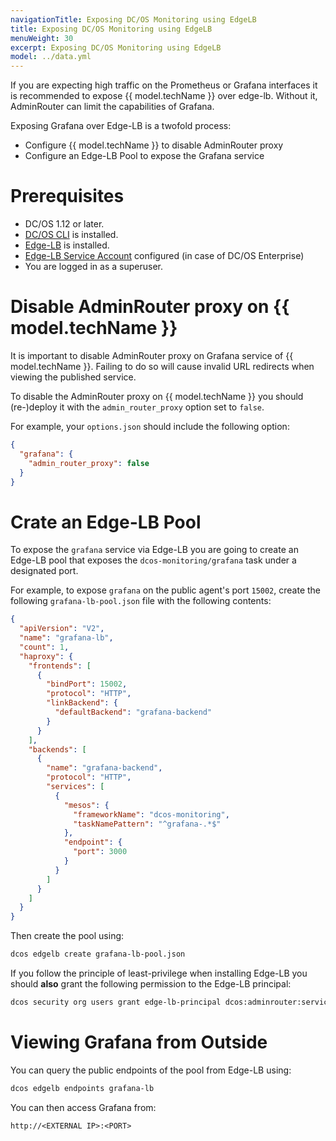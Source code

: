 ```yaml
---
navigationTitle: Exposing DC/OS Monitoring using EdgeLB
title: Exposing DC/OS Monitoring using EdgeLB
menuWeight: 30
excerpt: Exposing DC/OS Monitoring using EdgeLB
model: ../data.yml
---
```


If you are expecting high traffic on the Prometheus or Grafana interfaces it is recommended to expose {{ model.techName }} over edge-lb. Without it, AdminRouter can limit the capabilities of Grafana.

Exposing Grafana over Edge-LB is a twofold process:

- Configure {{ model.techName }} to disable AdminRouter proxy
- Configure an Edge-LB Pool to expose the Grafana service

# Prerequisites

- DC/OS 1.12 or later.
- [DC/OS CLI](/mesosphere/dcos/latest/cli/install/) is installed.
- [Edge-LB](/mesosphere/dcos/services/edge-lb/1.5/getting-started/installing/) is installed.
- [Edge-LB Service Account](/mesosphere/dcos/services/edge-lb/1.5/getting-started/installing/#create-a-service-account) configured (in case of DC/OS Enterprise)
- You are logged in as a superuser.

# Disable AdminRouter proxy on {{ model.techName }}

It is important to disable AdminRouter proxy on Grafana service of {{ model.techName }}. Failing to do so will cause invalid URL redirects when viewing the published service.

To disable the AdminRouter proxy on {{ model.techName }} you should (re-)deploy it with the `admin_router_proxy` option set to `false`.

For example, your `options.json` should include the following option:
```json
{
  "grafana": {
    "admin_router_proxy": false
  }
}
```

# Crate an Edge-LB Pool

To expose the `grafana` service via Edge-LB you are going to create an Edge-LB pool that exposes the `dcos-monitoring/grafana` task under a designated port.

For example, to expose `grafana` on the public agent's port `15002`, create the following `grafana-lb-pool.json` file with the following contents:

```json
{
  "apiVersion": "V2",
  "name": "grafana-lb",
  "count": 1,
  "haproxy": {
    "frontends": [
      {
        "bindPort": 15002,
        "protocol": "HTTP",
        "linkBackend": {
          "defaultBackend": "grafana-backend"
        }
      }
    ],
    "backends": [
      {
        "name": "grafana-backend",
        "protocol": "HTTP",
        "services": [
          {
            "mesos": {
              "frameworkName": "dcos-monitoring",
              "taskNamePattern": "^grafana-.*$"
            },
            "endpoint": {
              "port": 3000
            }
          }
        ]
      }
    ]
  }
}
```

Then create the pool using:

```sh
dcos edgelb create grafana-lb-pool.json
```

If you follow the principle of least-privilege when installing Edge-LB you should **also** grant the following permission to the Edge-LB principal:

```sh
dcos security org users grant edge-lb-principal dcos:adminrouter:service:dcos-edgelb/pools/grafana-lb full
```

# Viewing Grafana from Outside

You can query the public endpoints of the pool from Edge-LB using:

```sh
dcos edgelb endpoints grafana-lb
```

You can then access Grafana from:

```
http://<EXTERNAL IP>:<PORT>
```

